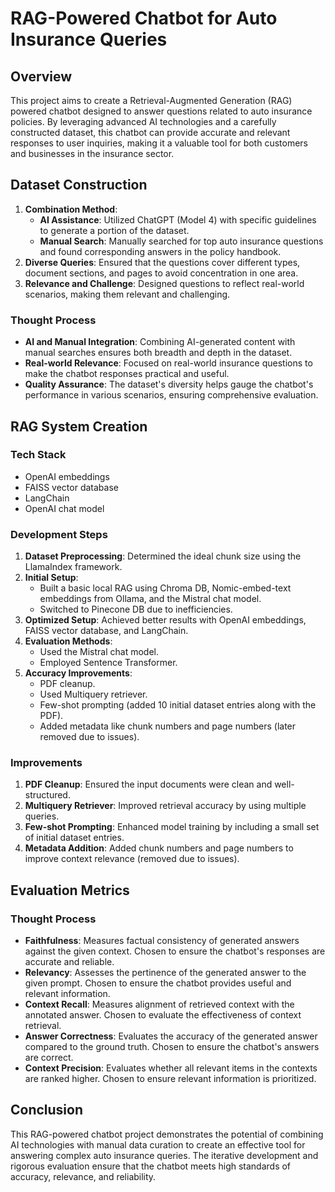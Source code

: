 # RAG-Powered Chatbot for Auto Insurance Queries

## Overview

This project aims to create a Retrieval-Augmented Generation (RAG) powered chatbot designed to answer questions related to auto insurance policies. By leveraging advanced AI technologies and a carefully constructed dataset, this chatbot can provide accurate and relevant responses to user inquiries, making it a valuable tool for both customers and businesses in the insurance sector.

## Dataset Construction

1. **Combination Method**: 
   - **AI Assistance**: Utilized ChatGPT (Model 4) with specific guidelines to generate a portion of the dataset.
   - **Manual Search**: Manually searched for top auto insurance questions and found corresponding answers in the policy handbook.
2. **Diverse Queries**: Ensured that the questions cover different types, document sections, and pages to avoid concentration in one area.
3. **Relevance and Challenge**: Designed questions to reflect real-world scenarios, making them relevant and challenging.

### Thought Process

- **AI and Manual Integration**: Combining AI-generated content with manual searches ensures both breadth and depth in the dataset.
- **Real-world Relevance**: Focused on real-world insurance questions to make the chatbot responses practical and useful.
- **Quality Assurance**: The dataset's diversity helps gauge the chatbot's performance in various scenarios, ensuring comprehensive evaluation.

## RAG System Creation

### Tech Stack

- OpenAI embeddings
- FAISS vector database
- LangChain
- OpenAI chat model

### Development Steps

1. **Dataset Preprocessing**: Determined the ideal chunk size using the LlamaIndex framework.
2. **Initial Setup**: 
   - Built a basic local RAG using Chroma DB, Nomic-embed-text embeddings from Ollama, and the Mistral chat model.
   - Switched to Pinecone DB due to inefficiencies.
3. **Optimized Setup**: Achieved better results with OpenAI embeddings, FAISS vector database, and LangChain.
4. **Evaluation Methods**: 
   - Used the Mistral chat model.
   - Employed Sentence Transformer.
5. **Accuracy Improvements**:
   - PDF cleanup.
   - Used Multiquery retriever.
   - Few-shot prompting (added 10 initial dataset entries along with the PDF).
   - Added metadata like chunk numbers and page numbers (later removed due to issues).

### Improvements

1. **PDF Cleanup**: Ensured the input documents were clean and well-structured.
2. **Multiquery Retriever**: Improved retrieval accuracy by using multiple queries.
3. **Few-shot Prompting**: Enhanced model training by including a small set of initial dataset entries.
4. **Metadata Addition**: Added chunk numbers and page numbers to improve context relevance (removed due to issues).


## Evaluation Metrics

### Thought Process

- **Faithfulness**: Measures factual consistency of generated answers against the given context. Chosen to ensure the chatbot's responses are accurate and reliable.
- **Relevancy**: Assesses the pertinence of the generated answer to the given prompt. Chosen to ensure the chatbot provides useful and relevant information.
- **Context Recall**: Measures alignment of retrieved context with the annotated answer. Chosen to evaluate the effectiveness of context retrieval.
- **Answer Correctness**: Evaluates the accuracy of the generated answer compared to the ground truth. Chosen to ensure the chatbot's answers are correct.
- **Context Precision**: Evaluates whether all relevant items in the contexts are ranked higher. Chosen to ensure relevant information is prioritized.



## Conclusion

This RAG-powered chatbot project demonstrates the potential of combining AI technologies with manual data curation to create an effective tool for answering complex auto insurance queries. The iterative development and rigorous evaluation ensure that the chatbot meets high standards of accuracy, relevance, and reliability.